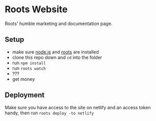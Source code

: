 # Roots Website

Roots' humble marketing and documentation page.

Setup
-----

- make sure [node.js](https://nodejs.org) and [roots](https://roots.cx) are installed
- clone this repo down and `cd` into the folder
- run `npm install`
- run `roots watch`
- ???
- get money

Deployment
----------

Make sure you have access to the site on netlify and an access token handy, then run `roots deploy -to netlify`
